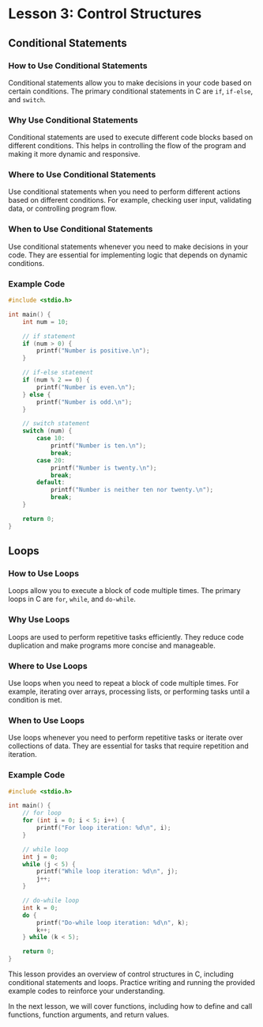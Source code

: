 # Lesson 3: Control Structures

## Conditional Statements

### How to Use Conditional Statements
Conditional statements allow you to make decisions in your code based on certain conditions. The primary conditional statements in C are `if`, `if-else`, and `switch`.

### Why Use Conditional Statements
Conditional statements are used to execute different code blocks based on different conditions. This helps in controlling the flow of the program and making it more dynamic and responsive.

### Where to Use Conditional Statements
Use conditional statements when you need to perform different actions based on different conditions. For example, checking user input, validating data, or controlling program flow.

### When to Use Conditional Statements
Use conditional statements whenever you need to make decisions in your code. They are essential for implementing logic that depends on dynamic conditions.

### Example Code
```c name=conditional_statements.c
#include <stdio.h>

int main() {
    int num = 10;

    // if statement
    if (num > 0) {
        printf("Number is positive.\n");
    }

    // if-else statement
    if (num % 2 == 0) {
        printf("Number is even.\n");
    } else {
        printf("Number is odd.\n");
    }

    // switch statement
    switch (num) {
        case 10:
            printf("Number is ten.\n");
            break;
        case 20:
            printf("Number is twenty.\n");
            break;
        default:
            printf("Number is neither ten nor twenty.\n");
            break;
    }

    return 0;
}
```

## Loops

### How to Use Loops
Loops allow you to execute a block of code multiple times. The primary loops in C are `for`, `while`, and `do-while`.

### Why Use Loops
Loops are used to perform repetitive tasks efficiently. They reduce code duplication and make programs more concise and manageable.

### Where to Use Loops
Use loops when you need to repeat a block of code multiple times. For example, iterating over arrays, processing lists, or performing tasks until a condition is met.

### When to Use Loops
Use loops whenever you need to perform repetitive tasks or iterate over collections of data. They are essential for tasks that require repetition and iteration.

### Example Code
```c name=loops.c
#include <stdio.h>

int main() {
    // for loop
    for (int i = 0; i < 5; i++) {
        printf("For loop iteration: %d\n", i);
    }

    // while loop
    int j = 0;
    while (j < 5) {
        printf("While loop iteration: %d\n", j);
        j++;
    }

    // do-while loop
    int k = 0;
    do {
        printf("Do-while loop iteration: %d\n", k);
        k++;
    } while (k < 5);

    return 0;
}
```

This lesson provides an overview of control structures in C, including conditional statements and loops. Practice writing and running the provided example codes to reinforce your understanding.

In the next lesson, we will cover functions, including how to define and call functions, function arguments, and return values.